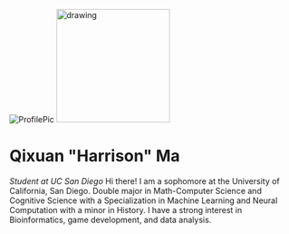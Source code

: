 ![ProfilePic](https://i.imgur.com/8BKmFyY.jpeg)
<img src="https://i.imgur.com/8BKmFyY.jpeg" alt="drawing" width="200"/>
# Qixuan "Harrison" Ma
_Student at UC San Diego_
Hi there! I am a sophomore at the University of California, San Diego. Double major in Math-Computer Science and Cognitive Science with a Specialization in Machine Learning and Neural Computation with a minor in History. I have a strong interest in Bioinformatics, game development, and data analysis.
